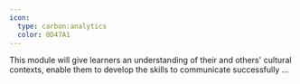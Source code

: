 ```yaml
---
icon:
  type: carbon:analytics
  color: 0D47A1
---
```


This module will give learners an understanding of their and others' cultural contexts, enable them to develop the skills to communicate successfully  ... 
